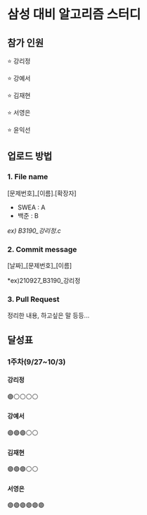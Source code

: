 # 삼성 대비 알고리즘 스터디

## 참가 인원
⭐ 강리정

⭐ 강예서

⭐ 김재현

⭐ 서영은

⭐ 윤익선

## 업로드 방법
### 1. File name
[문제번호]_[이름].[확장자]
- SWEA : A
- 백준 : B

*ex) B3190_강리정.c*

### 2. Commit message
[날짜]\_[문제번호]_[이름]

*ex)210927_B3190_강리정

### 3. Pull Request
정리한 내용, 하고싶은 말 등등...

## 달성표
### 1주차(9/27~10/3)
#### 강리정
🟣⚪️⚪️⚪️⚪️

#### 강예서
🟣🟣🟣⚪️⚪️

#### 김재현
🟣🟣🟣⚪️⚪️

#### 서영은
🟣🟣🟣🟣🟣🟣
